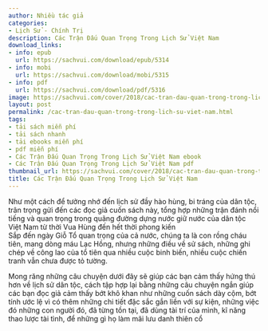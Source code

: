 ```yaml
---
author: Nhiều tác giả
categories:
- Lịch Sử - Chính Trị
description: Các Trận Đấu Quan Trọng Trong Lịch Sử Việt Nam
download_links:
- info: epub
  url: https://sachvui.com/download/epub/5314
- info: mobi
  url: https://sachvui.com/download/mobi/5315
- info: pdf
  url: https://sachvui.com/download/pdf/5316
image: https://sachvui.com/cover/2018/cac-tran-dau-quan-trong-trong-lich-su-viet-nam.jpg
layout: post
permalink: /cac-tran-dau-quan-trong-trong-lich-su-viet-nam.html
tags:
- tải sách miễn phí
- tải sách nhanh
- tải ebooks miễn phí
- pdf miễn phí
- Các Trận Đấu Quan Trọng Trong Lịch Sử Việt Nam ebook
- Các Trận Đấu Quan Trọng Trong Lịch Sử Việt Nam pdf
thumbnail_url: https://sachvui.com/cover/2018/cac-tran-dau-quan-trong-trong-lich-su-viet-nam.jpg
title: Các Trận Đấu Quan Trọng Trong Lịch Sử Việt Nam
---
```


 <div class="item-desc text-justify"> <p>Như một cách để tưởng nhớ đến lịch sử đầy hào hùng, bi tráng của dân tộc, trân trọng gửi đến các đọc giả cuốn sách này, tổng hợp những trận đánh nổi tiếng và quan trọng trong quãng đường dựng nước giữ nước của dân tộc Việt Nam từ thời Vua Hùng đến hết thời phong kiến<br>Sắp đến ngày Giỗ Tổ quan trọng của cả nước, chúng ta là con rồng cháu tiên, mang dòng máu Lạc Hồng, nhưng những điều về sử sách, những ghi chép về công lao của tổ tiên qua nhiều cuộc binh biến, nhiều cuộc chiến tranh vẫn chưa được tỏ tường.</p><p>Mong răng những câu chuyện dưới đây sẽ giúp các bạn cảm thấy hứng thú hơn về lịch sử dân tộc, cách tập hợp lại bằng những câu chuyện ngắn giúp các bạn đọc giả cảm thấy bớt khô khan như những cuốn sách dày cộm, bớt tính ước lệ vì có thêm những chi tiết đặc sắc gắn liền với sự kiện, những việc đó những con người đó, đã từng tồn tại, đã dùng tài trí của mình, kĩ năng thao lược tài tình, để những gì họ làm mãi lưu danh thiên cổ</p> </div>
